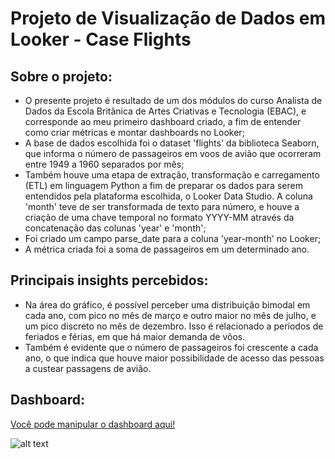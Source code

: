 # Projeto de Visualização de Dados em Looker - Case Flights

## Sobre o projeto:
- O presente projeto  é resultado de um dos módulos do curso Analista de Dados da Escola Britânica de Artes Criativas e Tecnologia (EBAC), e corresponde ao meu primeiro dashboard criado, a fim de entender como criar métricas e montar dashboards no Looker;  
- A base de dados escolhida foi o dataset 'flights' da biblioteca Seaborn, que informa o número de passageiros em voos de avião que ocorreram entre 1949 a 1960 separados por mês;
-  Também houve uma etapa de extração, transformação e carregamento (ETL) em linguagem Python a fim de preparar os dados para serem entendidos pela plataforma escolhida, o Looker Data Studio. A coluna 'month' teve de ser transformada de texto para número, e houve a criação de uma chave temporal no formato YYYY-MM através da concatenação das colunas 'year' e 'month';
-  Foi criado um campo parse_date para a coluna 'year-month' no Looker;
- A métrica criada foi a soma de passageiros em um determinado ano.

## Principais insights percebidos:
- Na área do gráfico, é possível perceber uma distribuição bimodal em cada ano, com pico no mês de março e outro maior no mês de julho, e um pico discreto no mês de dezembro. Isso é relacionado a períodos de feriados e férias, em que há maior demanda de vôos.
- Também é evidente que o número de passageiros foi crescente a cada ano, o que indica que houve maior possibilidade de acesso das pessoas a custear passagens de avião.

## Dashboard:
[Você pode manipular o dashboard aqui!](https://colab.research.google.com/drive/1Co6RQ6QxAPodyYcmIru0dPqQQYxDfWHY?usp=sharing)

![alt text](https://github.com/ayportella/dataviz/blob/main/01_looker_flights/flights_dashboard_image.PNG)
